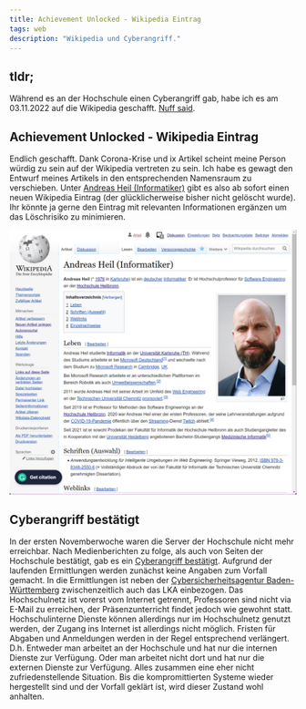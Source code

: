 ```yaml
---
title: Achievement Unlocked - Wikipedia Eintrag
tags: web
description: "Wikipedia und Cyberangriff." 
---
```


## tldr;

Während es an der Hochschule einen Cyberangriff gab, habe ich es am 03.11.2022 auf die Wikipedia geschafft. [Nuff said](https://www.urbandictionary.com/define.php?term=nuff%20said).

## Achievement Unlocked - Wikipedia Eintrag

Endlich geschafft. Dank Corona-Krise und ix Artikel scheint meine Person würdig zu sein auf der Wikipedia vertreten zu sein. Ich habe es gewagt den Entwurf meines Artikels in den entsprechenden Namensraum zu verschieben. Unter [Andreas Heil (Informatiker)](https://de.wikipedia.org/wiki/Andreas_Heil_(Informatiker)) gibt es also ab sofort einen neuen Wikipedia Eintrag (der glücklicherweise bisher nicht gelöscht wurde). Ihr könnte ja gerne den Eintrag mit relevanten Informationen ergänzen um das Löschrisiko zu minimieren.

![](../assets/img/andreas_heil_wikipedia.jpg)

## Cyberangriff bestätigt 

In der ersten Novemberwoche waren die Server der Hochschule nicht mehr erreichbar. Nach Medienberichten zu folge, als auch von Seiten der Hochschule bestätigt, gab es ein [Cyberangriff bestätigt](https://www.swr.de/swraktuell/baden-wuerttemberg/heilbronn/cyberangriff-durch-hacker-bestaetigt-hochschule-heilbronn-100.html). Aufgrund der laufenden Ermittlungen werden zunächst keine Angaben zum Vorfall gemacht. In die Ermittlungen ist neben der [Cybersicherheitsagentur Baden-Württemberg](https://im.baden-wuerttemberg.de/de/digitalisierung/cybersicherheitsagentur/cybersicherheitsagentur/) zwischenzeitlich auch das LKA einbezogen. Das Hochschulnetz ist vorerst vom Internet getrennt, Professoren sind nicht via E-Mail zu erreichen, der Präsenzunterricht findet jedoch wie gewohnt statt. Hochschulinterne Dienste können allerdings nur im Hochschulnetz genutzt werden, der Zugang ins Internet ist allerdings nicht möglich. Fristen für Abgaben und Anmeldungen werden in der Regel entsprechend verlängert. D.h. Entweder man arbeitet an der Hochschule und hat nur die internen Dienste zur Verfügung. Oder man arbeitet nicht dort und hat nur die externen Dienste zur Verfügung. Alles zusammen eine eher nicht zufriedenstellende Situation. Bis die kompromittierten Systeme wieder hergestellt sind und der Vorfall geklärt ist, wird dieser Zustand wohl anhalten.  

